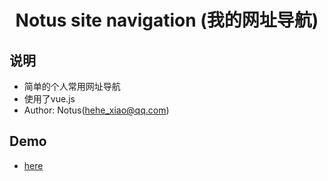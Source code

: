 <h1><p align="center"> Notus site navigation (我的网址导航)</p></h1>

## 说明
 - 简单的个人常用网址导航
 - 使用了vue.js
 - Author: Notus(hehe_xiao@qq.com)
 
 ## Demo
 - [here](https://notus629.github.io/webnavi/)
